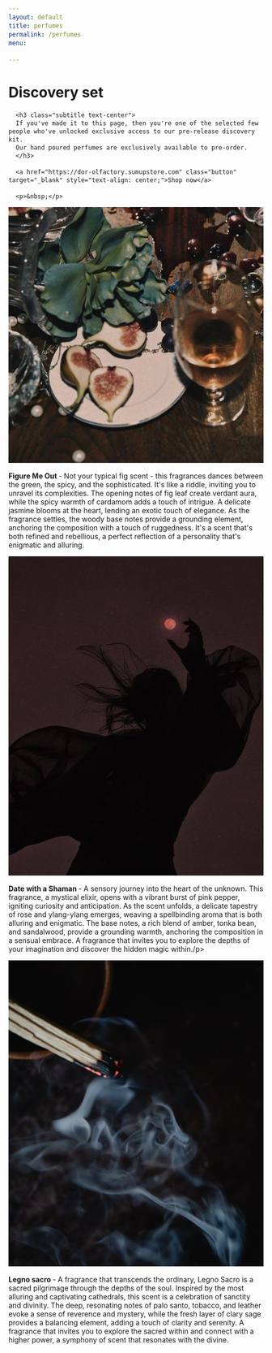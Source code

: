 ```yaml
---
layout: default
title: perfumes
permalink: /perfumes
menu:

---
```


<div class="container">

  <div class="row">
      <h1 class="title text-center">Discovery set</h1>

      <h3 class="subtitle text-center">
      If you've made it to this page, then you're one of the selected few people who've unlocked exclusive access to our pre-release discovery kit. 
      Our hand poured perfumes are exclusively available to pre-order.
      </h3>

      <a href="https://dor-olfactory.sumupstore.com" class="button" target="_blank" style="text-align: center;">Shop now</a>

      <p>&nbsp;</p>
   </div>

</div>


<section class="image-text-container">
  <img src="assets/img/figuremeout.jpg" alt="Figure me out styling" class="round-image">
  <p> <b> Figure Me Out </b> - Not your typical fig scent - this fragrances dances between the green, the spicy, and the sophisticated. It's like a riddle, inviting you to unravel its complexities. The opening notes of fig leaf create verdant aura, while the spicy warmth of cardamom adds a touch of intrigue. A delicate jasmine blooms at the heart, lending an exotic touch of elegance. As the fragrance settles, the woody base notes provide a grounding element, anchoring the composition with a touch of ruggedness. It's a scent that's both refined and rebellious, a perfect reflection of a personality that's enigmatic and alluring.</p>
</section>

<section class="image-text-container flex-reverse">
  <img src="assets/img/datewithashaman.jpg" alt="Date with a shaman" class="round-image">
  <p> <b> Date with a Shaman </b> - A sensory journey into the heart of the unknown. This fragrance, a mystical elixir, opens with a vibrant burst of pink pepper, igniting curiosity and anticipation. As the scent unfolds, a delicate tapestry of rose and ylang-ylang emerges, weaving a spellbinding aroma that is both alluring and enigmatic. The base notes, a rich blend of amber, tonka bean, and sandalwood, provide a grounding warmth, anchoring the composition in a sensual embrace. A fragrance that invites you to explore the depths of your imagination and discover the hidden magic within./p>
</section>

<section class="image-text-container">
  <img src="assets/img/legnosacro.jpg" alt="Legno sacro" class="round-image">
  <p> <b> Legno sacro </b> - A fragrance that transcends the ordinary, Legno Sacro is a sacred pilgrimage through the depths of the soul. Inspired by the most alluring and captivating cathedrals, this scent is a celebration of sanctity and divinity. The deep, resonating notes of palo santo, tobacco, and leather evoke a sense of reverence and mystery, while the fresh layer of clary sage provides a balancing element, adding a touch of clarity and serenity. A fragrance that invites you to explore the sacred within and connect with a higher power, a symphony of scent that resonates with the divine.</p>
</section>




